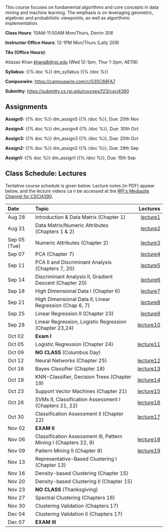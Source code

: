 <!--
.. title: CSCI4390-6390 Data Mining
.. slug: datamining
.. date: 2023-08-19 09:00:31 UTC-04:00
.. tags: 
.. category: 
.. link: 
.. description: 
.. has_math: True
.. type: text
-->

This course focuses on fundamental algorithms and core concepts in data
mining and machine learning. The emphasis is on leveraging geometric,
algebraic and probabilistic viewpoints, as well as algorithmic implementation.

**Class Hours**: 10AM-11:50AM Mon/Thurs, *Darrin 308* 

**Instructor Office Hours**: 12-1PM Mon/Thurs (Lally 209)

**TAs (Office Hours)**: 

Aitazaz Khan <khana8@rpi.edu> (Wed 12-1pm, Thur 1-2pm, AE118)



**Syllabus**: {{% doc %}} dm_syllabus {{% /doc %}}

**Campuswire**: <https://campuswire.com/c/G35C68FA7>

**Submitty**: <https://submitty.cs.rpi.edu/courses/f23/csci4390>

## Assignments

**Assign5:** {{% doc %}} dm_assign5 {{% /doc %}}, Due: 20th Nov

**Assign4:** {{% doc %}} dm_assign4 {{% /doc %}}, Due: 30th Oct

**Assign3:** {{% doc %}} dm_assign3 {{% /doc %}}, Due: 20th Oct

**Assign2:** {{% doc %}} dm_assign2 {{% /doc %}}, Due: 28th Sep

**Assign1:** {{% doc %}} dm_assign1 {{% /doc %}}, Due: 15th Sep


## Class Schedule: Lectures 

Tentative course schedule is given below. Lecture notes (in PDF) appear
below, and the lecture videos ca n be accessed at the [RPI's Mediasite
Channel for CSCI4390](https://mediasite.mms.rpi.edu/mediasite/Channel/767768c56dfd4c369c7684562d475b815f).

| Date | Topic | Lectures |
| :--- | :---  | ---: |
|  Aug 28 |  Introduction & Data Matrix (Chapter 1) | [lecture1](http://www.cs.rpi.edu/~zaki/DMCOURSE/lectures/lecture1-aug28.pdf) |
|  Aug 31 |  Data Matrix/Numeric Attributes (Chapters 1 & 2) |[lecture2](http://www.cs.rpi.edu/~zaki/DMCOURSE/lectures/lecture2-aug31.pdf)|
|  Sep 05 (Tue) | Numeric Attributes (Chapter 2) |[lecture3](http://www.cs.rpi.edu/~zaki/DMCOURSE/lectures/lecture3-sep5.pdf)|
|  Sep 07 |  PCA (Chapter 7)|[lecture4](http://www.cs.rpi.edu/~zaki/DMCOURSE/lectures/lecture4-sep7.pdf)|
|  Sep 11 |  PCA II and Discriminant Analysis (Chapters 7, 20)  |[lecture5](http://www.cs.rpi.edu/~zaki/DMCOURSE/lectures/lecture5-sep11.pdf)|
|  Sep 14 |  Discriminant Analysis II, Gradient Descent (Chapter 20) |[lecture6](http://www.cs.rpi.edu/~zaki/DMCOURSE/lectures/lecture6-sep14.pdf)|
|  Sep 18 |  High Dimensional Data I (Chapter 6) |[lecture7](http://www.cs.rpi.edu/~zaki/DMCOURSE/lectures/lecture7-sep18.pdf)|
|  Sep 21 |  High Dimensional Data II, Linear Regression (Chap 6, 7) |[lecture8](http://www.cs.rpi.edu/~zaki/DMCOURSE/lectures/lecture8-sep21.pdf)|
|  Sep 25 |  Linear Regression II (Chapter 23) |[lecture9](http://www.cs.rpi.edu/~zaki/DMCOURSE/lectures/lecture9-sep25.pdf)|
|  Sep 28 |  Linear Regression, Logistic Regression  (Chapter 23,24)  |[lecture10](http://www.cs.rpi.edu/~zaki/DMCOURSE/lectures/lecture10-sep28.pdf)|
|  Oct 02 |  **Exam I** ||
|  Oct 05 |  Logistic Regression (Chapter 24) |[lecture11](http://www.cs.rpi.edu/~zaki/DMCOURSE/lectures/lecture11-oct5.pdf)|
|  Oct 09 |  **NO CLASS** (Columbus Day) ||
|  Oct 12 |  Neural Networks (Chapter 25)  |[lecture12](http://www.cs.rpi.edu/~zaki/DMCOURSE/lectures/lecture12-oct12.pdf)|
|  Oct 16 |  Bayes Classifier (Chapter 18) |[lecture13](http://www.cs.rpi.edu/~zaki/DMCOURSE/lectures/lecture13-oct16.pdf)|
|  Oct 19 |  KNN-Classifier, Decision Trees (Chapter 19) |[lecture14](http://www.cs.rpi.edu/~zaki/DMCOURSE/lectures/lecture14-oct19.pdf)|
|  Oct 23 |  Support Vector Machines (Chapter 21) |[lecture15](http://www.cs.rpi.edu/~zaki/DMCOURSE/lectures/lecture15-oct23.pdf)|
|  Oct 26 |  SVMs II, Classification Assessment I (Chapters 21, 22)|[lecture16](http://www.cs.rpi.edu/~zaki/DMCOURSE/lectures/lecture16-oct26.pdf)|
|  Oct 30 |  Classification Assessment II (Chapter 22)|[lecture17](http://www.cs.rpi.edu/~zaki/DMCOURSE/lectures/lecture17-oct30.pdf)|
|  Nov 02 |  **EXAM II** ||
|  Nov 06 |  Classification Assessment III, Pattern Mining I (Chapters 22, 9) |[lecture18](http://www.cs.rpi.edu/~zaki/DMCOURSE/lectures/lecture18-nov6.pdf)|
|  Nov 09 |  Pattern Mining II (Chapter 9)  |[lecture19](http://www.cs.rpi.edu/~zaki/DMCOURSE/lectures/lecture19-nov9.pdf)|
|  Nov 13 |  Representative-Based Clustering I (Chapter 13) ||
|  Nov 16 |  Density-based Clustering (Chapter 15)  ||
|  Nov 20 |  Density-based Clustering II (Chapter 15)  ||
|  Nov 23 |  **NO CLASS** (Thanksgiving) ||
|  Nov 27 |  Spectral Clustering (Chapters 16) ||
|  Nov 30 |  Clustering Validation (Chapters 17)  ||
|  Dec 04 |  Clustering Validation II (Chapters 17)  ||
|  Dec 07 |  **EXAM III** ||
